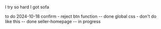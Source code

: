 I try so hard I got sofa



to do 
    2024-10-18
        confirm - reject btn function           -- done
        global css - don't do like this         -- done
        seller-homepage                         -- in progress
